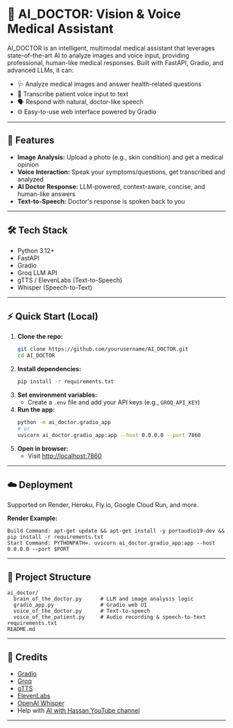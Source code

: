 # 🤖 AI_DOCTOR: Vision & Voice Medical Assistant

AI_DOCTOR is an intelligent, multimodal medical assistant that leverages state-of-the-art AI to analyze images and voice input, providing professional, human-like medical responses. Built with FastAPI, Gradio, and advanced LLMs, it can:

- 🩺 Analyze medical images and answer health-related questions
- 🎤 Transcribe patient voice input to text
- 🗣️ Respond with natural, doctor-like speech
- 🌐 Easy-to-use web interface powered by Gradio

---

## 🚀 Features

- **Image Analysis:** Upload a photo (e.g., skin condition) and get a medical opinion
- **Voice Interaction:** Speak your symptoms/questions, get transcribed and analyzed
- **AI Doctor Response:** LLM-powered, context-aware, concise, and human-like answers
- **Text-to-Speech:** Doctor's response is spoken back to you

---

## 🛠️ Tech Stack

- Python 3.12+
- FastAPI
- Gradio
- Groq LLM API
- gTTS / ElevenLabs (Text-to-Speech)
- Whisper (Speech-to-Text)

---

## ⚡ Quick Start (Local)

1. **Clone the repo:**
   ```bash
   git clone https://github.com/yourusername/AI_DOCTOR.git
   cd AI_DOCTOR
   ```
2. **Install dependencies:**
   ```bash
   pip install -r requirements.txt
   ```
3. **Set environment variables:**
   - Create a `.env` file and add your API keys (e.g., `GROQ_API_KEY`)
4. **Run the app:**
   ```bash
   python -m ai_doctor.gradio_app
   # or
   uvicorn ai_doctor.gradio_app:app --host 0.0.0.0 --port 7860
   ```
5. **Open in browser:**
   - Visit [http://localhost:7860](http://localhost:7860)

---

## ☁️ Deployment

Supported on Render, Heroku, Fly.io, Google Cloud Run, and more.

**Render Example:**
```
Build Command: apt-get update && apt-get install -y portaudio19-dev && pip install -r requirements.txt
Start Command: PYTHONPATH=. uvicorn ai_doctor.gradio_app:app --host 0.0.0.0 --port $PORT
```

---

## 📁 Project Structure

```
ai_doctor/
  brain_of_the_doctor.py      # LLM and image analysis logic
  gradio_app.py               # Gradio web UI
  voice_of_the_doctor.py      # Text-to-speech
  voice_of_the_patient.py     # Audio recording & speech-to-text
requirements.txt
README.md
```

---


## 🙏 Credits

- [Gradio](https://gradio.app/)
- [Groq](https://groq.com/)
- [gTTS](https://pypi.org/project/gTTS/)
- [ElevenLabs](https://elevenlabs.io/)
- [OpenAI Whisper](https://github.com/openai/whisper)
- Help with [AI with Hassan YouTube channel](https://www.youtube.com/@AI.with.Hassan)

---


